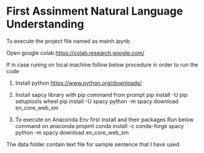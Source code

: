 # First Assinment Natural Language Understanding

To execute the project file named as mainh.ipynb 

 Open google colab https://colab.research.google.com/

If in case runing on local machine follow below procedure in order to run the code
1) Install python https://www.python.org/downloads/

2) Install sapcy library with pip command from prompt 
    pip install -U pip setuptools wheel
    pip install -U spacy
    python -m spacy download en_core_web_sm
  
3) To execute on Anaconda Env first install and their packages 
    Run below command on anaconda propmt
    conda install -c conda-forge spacy
    python -m spacy download en_core_web_sm
    
 The data folder contain text file for sample sentence that I have used.
